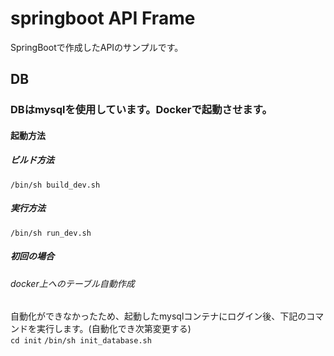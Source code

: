 # springboot API Frame 

SpringBootで作成したAPIのサンプルです。

## DB
### DBはmysqlを使用しています。Dockerで起動させます。

#### 起動方法

##### ビルド方法　
`/bin/sh build_dev.sh` 

##### 実行方法
`/bin/sh run_dev.sh`

##### 初回の場合
###### docker上へのテーブル自動作成
自動化ができなかったため、起動したmysqlコンテナにログイン後、下記のコマンドを実行します。(自動化でき次第変更する)  
`cd init`
`/bin/sh init_database.sh`
